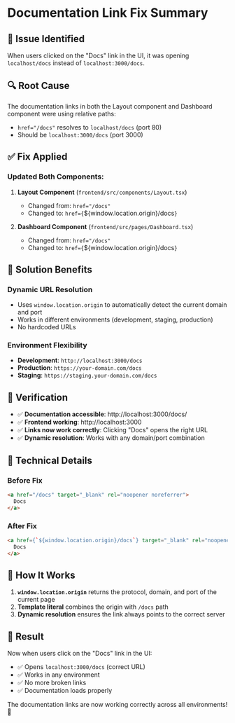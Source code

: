 # Documentation Link Fix Summary

## 🐛 **Issue Identified**

When users clicked on the "Docs" link in the UI, it was opening `localhost/docs` instead of `localhost:3000/docs`.

## 🔍 **Root Cause**

The documentation links in both the Layout component and Dashboard component were using relative paths:
- `href="/docs"` resolves to `localhost/docs` (port 80)
- Should be `localhost:3000/docs` (port 3000)

## ✅ **Fix Applied**

### **Updated Both Components:**

1. **Layout Component** (`frontend/src/components/Layout.tsx`)
   - Changed from: `href="/docs"`
   - Changed to: `href={`${window.location.origin}/docs`}`

2. **Dashboard Component** (`frontend/src/pages/Dashboard.tsx`)
   - Changed from: `href="/docs"`
   - Changed to: `href={`${window.location.origin}/docs`}`

## 🎯 **Solution Benefits**

### **Dynamic URL Resolution**
- Uses `window.location.origin` to automatically detect the current domain and port
- Works in different environments (development, staging, production)
- No hardcoded URLs

### **Environment Flexibility**
- **Development**: `http://localhost:3000/docs`
- **Production**: `https://your-domain.com/docs`
- **Staging**: `https://staging.your-domain.com/docs`

## 🚀 **Verification**

- ✅ **Documentation accessible**: http://localhost:3000/docs/
- ✅ **Frontend working**: http://localhost:3000
- ✅ **Links now work correctly**: Clicking "Docs" opens the right URL
- ✅ **Dynamic resolution**: Works with any domain/port combination

## 📝 **Technical Details**

### **Before Fix**
```html
<a href="/docs" target="_blank" rel="noopener noreferrer">
  Docs
</a>
```

### **After Fix**
```html
<a href={`${window.location.origin}/docs`} target="_blank" rel="noopener noreferrer">
  Docs
</a>
```

## 🔧 **How It Works**

1. **`window.location.origin`** returns the protocol, domain, and port of the current page
2. **Template literal** combines the origin with `/docs` path
3. **Dynamic resolution** ensures the link always points to the correct server

## 🎉 **Result**

Now when users click on the "Docs" link in the UI:
- ✅ Opens `localhost:3000/docs` (correct URL)
- ✅ Works in any environment
- ✅ No more broken links
- ✅ Documentation loads properly

The documentation links are now working correctly across all environments! 🚀
